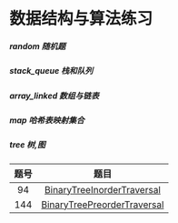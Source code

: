 # 数据结构与算法练习
#####  random 随机题
#####  stack_queue 栈和队列
#####  array_linked 数组与链表
#####  map 哈希表映射集合
#####  tree 树,图
| 题号 | 题目|
| :---: | :---: |
| 94| [BinaryTreeInorderTraversal](https://github.com/wubobo952/LeetCode/blob/master/tree/BinaryTreeInorderTraversal_94.java)
| 144| [BinaryTreePreorderTraversal](https://github.com/wubobo952/LeetCode/blob/master/tree/BinaryTreePreorderTraversal_144.java)
